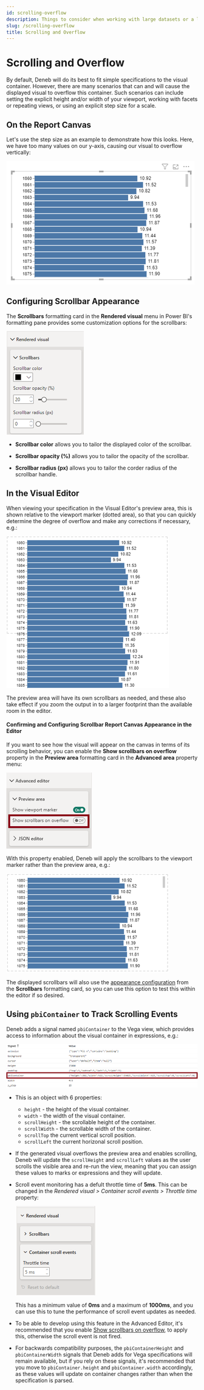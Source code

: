 ```yaml
---
id: scrolling-overflow
description: Things to consider when working with large datasets or a large quantity of marks
slug: /scrolling-overflow
title: Scrolling and Overflow
---
```


# Scrolling and Overflow

By default, Deneb will do its best to fit simple specifications to the visual container. However, there are many scenarios that can and will cause the displayed visual to overflow this container. Such scenarios can include setting the explicit height and/or width of your viewport, working with facets or repeating views, or using an explicit step size for a scale.

## On the Report Canvas

Let's use the step size as an example to demonstrate how this looks. Here, we have too many values on our y-axis, causing our visual to overflow vertically:

![scrolling-simple-overflow](img/scrolling-simple-overflow.png "With a prescribed step size and enough data our visual overflows the Power BI viewport, causing it to display a vertical scroll bar.")

## Configuring Scrollbar Appearance

The **Scrollbars** formatting card in the **Rendered visual** menu in Power BI's formatting pane provides some customization options for the scrollbars:

![scrolling-scrollbar-properties](img/scrolling-scrollbar-properties.png "The Scrollbars formatting card in the Rendered visual menu in Power BI's formatting pane provides some customization options for the scrollbars")

- **Scrollbar color** allows you to tailor the displayed color of the scrollbar.

- **Scrollbar opacity (%)** allows you to tailor the opacity of the scrollbar.

- **Scrollbar radius (px)** allows you to tailor the corder radius of the scrollbar handle.

## In the Visual Editor

When viewing your specification in the Visual Editor's preview area, this is shown relative to the viewport marker (dotted area), so that you can quickly determine the degree of overflow and make any corrections if necessary, e.g.:

![scrolling-editor-overflow-default](img/scrolling-editor-overflow-default.png "The preview area in the Visual Editor will show the full extent of the rendered output")

The preview area will have its own scrollbars as needed, and these also take effect if you zoom the output in to a larger footprint than the available room in the editor.

#### Confirming and Configuring Scrollbar Report Canvas Appearance in the Editor

If you want to see how the visual will appear on the canvas in terms of its scrolling behavior, you can enable the **Show scrollbars on overflow** property in the **Preview area** formatting card in the **Advanced area** property menu:

![scrolling-editor-overflow-property](img/scrolling-editor-overflow-property.png "The Advanced editor > Preview area > Show scrollbars on overflow property allows you to apply the scrollbars (as viewed on the report canvas) to the viewport marker rather than the preview area.")

With this property enabled, Deneb will apply the scrollbars to the viewport marker rather than the preview area, e.g.:

![scrolling-editor-scrollbars-enabled](img/scrolling-editor-scrollbars-enabled.png "The viewport marker with scrollbars applied to it.")

The displayed scrollbars will also use the [appearance configuration](#configuring-scrollbar-appearance) from the **Scrollbars** formatting card, so you can use this option to test this within the editor if so desired.

## Using `pbiContainer` to Track Scrolling Events

Deneb adds a signal named `pbiContainer` to the Vega view, which provides access to information about the visual container in expressions, e.g.:

![pbiContainer-signal.png](/img/changelog/1.7.0/pbiContainer-signal.png "The `pbiContainer` signal provides information about the visual container that can be used in expressions.")

- This is an object with 6 properties:

  - `height` - the height of the visual container.
  - `width` - the width of the visual container.
  - `scrollHeight` - the scrollable height of the container.
  - `scrollWidth` - the scrollable width of the container.
  - `scrollTop` the current vertical scroll position.
  - `scrollLeft` the current horizonal scroll position.

- If the generated visual overflows the preview area and enables scrolling, Deneb will update the `scrollHeight` and `scrollLeft` values as the user scrolls the visible area and re-run the view, meaning that you can assign these values to marks or expressions and they will update.
- Scroll event monitoring has a defult throttle time of **5ms**. This can be changed in the _Rendered visual > Container scroll events > Throttle time_ property:

  ![throttle-time-property.png](/img/changelog/1.7.0/throttle-time-property.png "The `Throttle time` property lets you control how frequently scroll events will update the intenral `pbiContainer` signal with new values.")

  This has a minimum value of **0ms** and a maximum of **1000ms**, and you can use this to tune the performance of scroll event updates as needed.

- To be able to develop using this feature in the Advanced Editor, it's recommended that you enable [Show scrollbars on overflow](#confirming-and-configuring-scrollbar-report-canvas-appearance-in-the-editor), to apply this, otherwise the scroll event is not fired.
- For backwards compatibility purposes, the `pbiContainerHeight` and `pbiContainerWidth` signals that Deneb adds for Vega specifications will remain available, but if you rely on these signals, it's recommended that you move to `pbiContainer.height` and `pbiContainer.width` accordingly, as these values will update on container changes rather than when the specification is parsed.
